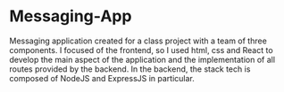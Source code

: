 # Messaging-App
Messaging application created for a class project with a team of three components. I focused of the frontend, so I used html, css and React to develop the main aspect of the application and the implementation of all routes provided by the backend. In the backend, the stack tech is composed of NodeJS and ExpressJS in particular.

